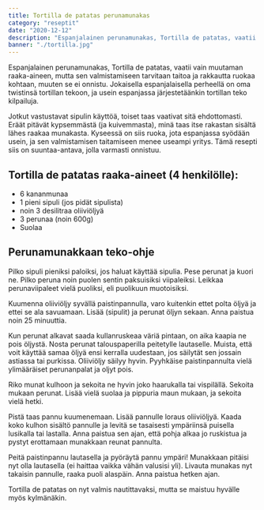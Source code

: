 ```yaml
---
title: Tortilla de patatas perunamunakas
category: "reseptit"
date: "2020-12-12"
description: "Espanjalainen perunamunakas, Tortilla de patatas, vaatii vain muutaman raaka-aineen, mutta sen valmistamiseen tarvitaan taitoa ja rakkautta ruokaa kohtaan, muuten se ei onnistu. Jokaisella espanjalaisella perheellä on oma twistinsä tortillan tekoon, ja usein espanjassa järjestetäänkin tortillan teko kilpailuja. Tässä resepti perunamunakkaan tekoon, jolla varmasti onnistut."
banner: "./tortilla.jpg"
---
```


Espanjalainen perunamunakas, Tortilla de patatas, vaatii vain muutaman raaka-aineen, mutta sen valmistamiseen tarvitaan taitoa ja rakkautta ruokaa kohtaan, muuten se ei onnistu. Jokaisella espanjalaisella perheellä on oma twistinsä tortillan tekoon, ja usein espanjassa järjestetäänkin tortillan teko kilpailuja.

Jotkut vastustavat sipulin käyttöä, toiset taas vaativat sitä ehdottomasti. Eräät pitävät kypsemmästä (ja kuivemmasta), minä taas itse rakastan sisältä lähes raakaa munakasta. Kyseessä on siis ruoka, jota espanjassa syödään usein, ja sen valmistamisen taitamiseen menee useampi yritys. Tämä resepti siis on suuntaa-antava, jolla varmasti onnistuu.

## Tortilla de patatas raaka-aineet (4 henkilölle):

- 6 kananmunaa
- 1 pieni sipuli (jos pidät sipulista)
- noin 3 desilitraa oliiviöljyä
- 3 perunaa (noin 600g)
- Suolaa

## Perunamunakkaan teko-ohje
Pilko sipuli pieniksi paloiksi, jos haluat käyttää sipulia. Pese perunat ja kuori ne. Pilko peruna noin puolen sentin paksuisiksi viipaleiksi. Leikkaa perunaviipaleet vielä puoliksi, eli puolikuun muotoisiksi.

Kuumenna oliiviöljy syvällä paistinpannulla, varo kuitenkin ettet polta öljyä ja ettei se ala savuamaan. Lisää (sipulit) ja perunat öljyn sekaan. Anna paistua noin 25 minuuttia.

Kun perunat alkavat saada kullanruskeaa väriä pintaan, on aika kaapia ne pois öljystä. Nosta perunat talouspaperilla peitetylle lautaselle. Muista, että voit käyttää samaa öljyä ensi kerralla uudestaan, jos säilytät sen jossain astiassa tai purkissa. Oliiviöljy säilyy hyvin. Pyyhkäise paistinpannulta vielä ylimääräiset perunanpalat ja oljyt pois.

Riko munat kulhoon ja sekoita ne hyvin joko haarukalla tai vispilällä. Sekoita mukaan perunat. Lisää vielä suolaa ja pippuria maun mukaan, ja sekoita vielä hetki.

Pistä taas pannu kuumenemaan. Lisää pannulle loraus oliiviöljyä. Kaada koko kulhon sisältö pannulle ja levitä se tasaisesti ympäriinsä puisella lusikalla tai lastalla. Anna paistua sen ajan, että pohja alkaa jo ruskistua ja pystyt erottamaan munakkaan reunat pannulta.

Peitä paistinpannu lautasella ja pyöräytä pannu ympäri! Munakkaan pitäisi nyt olla lautasella (ei haittaa vaikka vähän valusisi yli). Livauta munakas nyt takaisin pannulle, raaka puoli alaspäin. Anna paistua hetken ajan.

Tortilla de patatas on nyt valmis nautittavaksi, mutta se maistuu hyvälle myös kylmänäkin. 
